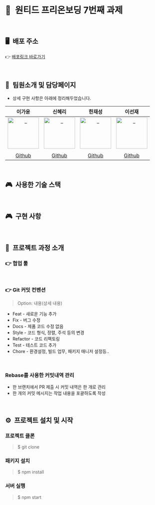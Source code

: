 # 📗&nbsp;&nbsp;원티드 프리온보딩 7번째 과제

<br />

## 🖥&nbsp;&nbsp;배포 주소

👉 [배포링크 바로가기]()

<br />




## 👩&nbsp;&nbsp;팀원소개 및 담당페이지
* 상세 구현 사항은 아래에 정리해두었습니다.

|                                       이가윤                                       |                                       신혜리                                       |                                       한재성                                       |                                       이선재                                       |
| :---------------------------------------------------------------------------------: | :---------------------------------------------------------------------------------: | :---------------------------------------------------------------------------------: | :---------------------------------------------------------------------------------: |
| <img src="https://avatars.githubusercontent.com/u/67543454?v=4" width=100 alt="_"/> | <img src="https://avatars.githubusercontent.com/u/72786354?v=4" width=100 alt="_"/> | <img src="https://avatars.githubusercontent.com/u/57760806?v=4" width=100 alt="_"/> | <img src="https://avatars.githubusercontent.com/u/63578094?v=4" width=100 alt="_"/> |
|                            |                                                  |                                                                                   |                                                             |
|                          [Github](https://github.com/Gayun00)                          |                         [Github](https://github.com/rachel490)                         |                        [Github](https://github.com/Han-D-Peter)                        |                         [Github](https://github.com/Sunjae95)                         |

<br />

## 🎮&nbsp;&nbsp;사용한 기술 스택



<br />

## 🎮&nbsp;&nbsp;구현 사항






<br />

## 🧗‍&nbsp;&nbsp;프로젝트 과정 소개

### 👉 협업 툴




<br />

### 👉 Git 커밋 컨벤션

> Option: 내용(상세 내용)

- Feat - 새로운 기능 추가
- Fix - 버그 수정
- Docs - 제품 코드 수정 없음
- Style - 코드 형식, 정렬, 주석 등의 변경
- Refactor - 코드 리팩토링
- Test - 테스트 코드 추가
- Chore - 환경설정, 빌드 업무, 패키지 매니저 설정등..

<br />

### Rebase를 사용한 커밋내역 관리

- 한 브랜치에서 PR 제출 시 커밋 내역은 한 개로 관리
- 한 개의 커밋 메시지는 작업 내용을 포괄하도록 작성
 


<br />

## ⚙&nbsp;&nbsp;프로젝트 설치 및 시작

### 프로젝트 클론

> $ git clone []()

### 패키지 설치

> $ npm install

### 서버 실행

> $ npm start

